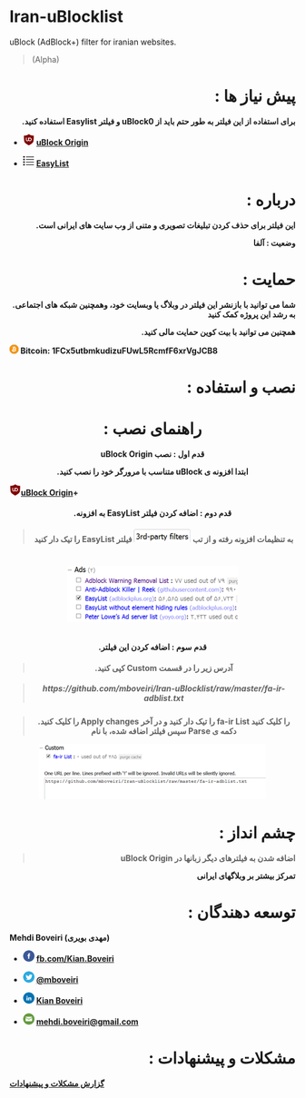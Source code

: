 
# Iran-uBlocklist

uBlock (AdBlock+) filter for iranian websites.

>(Alpha)

  

<h1  align="right">: پیش نیاز ها </h1>

  

<b><p  align="right">.استفاده کنید Easylist و فیلتر uBlock0 برای استفاده از این فیلتر به طور حتم باید از</p>

  

*  <img src="https://github.com/mboveiri/Iran-uBlocklist/raw/master/img/ulogo.png" height="20" 
width="20"></sub>  [uBlock Origin](https://github.com/gorhill/uBlock/releases)

*  <img src="https://raw.githubusercontent.com/mboveiri/Iran-uBlocklist/master/img/list.png" height="20"
width="20">  [EasyList](https://easylist.adblockplus.org/en/)

  

<h1  align="right">: درباره</h1>

  

<p  align="right">.این فیلتر برای حذف کردن تبلیغات تصویری و متنی از وب سایت های ایرانی است

  

<p align="right">وضعیت : آلفا

  
  

<h1 align="right">: حمایت </h1>

  

**<p  align="right">.شما می توانید با بازنشر این فیلتر در وبلاگ یا وبسایت خود، وهمچنین شبکه های اجتماعی به رشد این پروژه کمک کنید</p>**

  

**<p  align="right">.همچنین می توانید با بیت کوین حمایت مالی کنید**

  
  

![Bitcoin](https://raw.githubusercontent.com/mboveiri/Iran-uBlocklist/master/img/bitcoin.png) Bitcoin: 1FCx5utbmkudizuFUwL5RcmfF6xrVgJCB8

  
<h1 align="right">: نصب و استفاده </h1>

  

<h1  align="center">: راهنمای نصب </h1>

  

<p align="center">uBlock Origin قدم اول : نصب

<p align="center">.متناسب با مرورگر خود را نصب کنید uBlock ابتدا افزونه ی

  



<img src="https://github.com/mboveiri/Iran-uBlocklist/raw/master/img/ulogo.png" width="20">[uBlock Origin](https://github.com/gorhill/uBlock/releases)+

 
  

#### <p align="center">.به افزونه EasyList قدم دوم : اضافه کردن فیلتر

> #### <p align="center">را تیک دار کنید EasyList به تنظیمات افزونه رفته و از تب ![](https://raw.githubusercontent.com/mboveiri/Iran-uBlocklist/master/img/tab3.png) فیلتر

# <p align="center"> ![](https://raw.githubusercontent.com/mboveiri/Iran-uBlocklist/master/img/easylist.png)

  

#### <p align="center">.قدم سوم : اضافه کردن این فیلتر

> #### <p align="center">.کپی کنید Custom آدرس زیر را در قسمت

>

><h5  align="center"> https://github.com/mboveiri/Iran-uBlocklist/raw/master/fa-ir-adblist.txt

><p  align="center">.را کلیک کنید Apply changes را تیک دار کنید و در آخر fa-ir List‎ را کلیک کنید سپس فیلتر اضافه شده، با نام Parse دکمه ی

<p  align="center">  <img  src="https://github.com/mboveiri/Iran-uBlocklist/raw/master/img/custom.png">

  

<h1  p  align="right">: چشم انداز</h1>

  

>  <p  align="right">uBlock Origin اضافه شدن به فیلترهای دیگر زبانها در

<p  align="right">تمرکز بیشتر بر وبلاگهای ایرانی

  

<h1  p  align="right"> : توسعه دهندگان</h1>

  

Mehdi Boveiri (مهدی بویری)

  

*  <img  src="https://github.com/mboveiri/Iran-uBlocklist/raw/master/img/fb.png" width="20"> [fb.com/Kian.Boveiri](https://fb.com/Kian.Boveiri)

*  <img  src="https://github.com/mboveiri/Iran-uBlocklist/raw/master/img/tw.png" width="20"> [@mboveiri](https://twitter.com/mboveiri)

*  <img  src="https://github.com/mboveiri/Iran-uBlocklist/raw/master/img/linkedin.png" width="20"> [Kian Boveiri](http://ir.linkedin.com/in/mboveiri)

*  <img  src="https://github.com/mboveiri/Iran-uBlocklist/raw/master/img/mail.png" width="20"> mehdi.boveiri@gmail.com

  

<h1  p  align="right">: مشکلات و پیشنهادات</h1>

  

[گزارش مشکلات و پیشنهادات](https://github.com/mboveiri/Iran-uBlocklist/issues)
